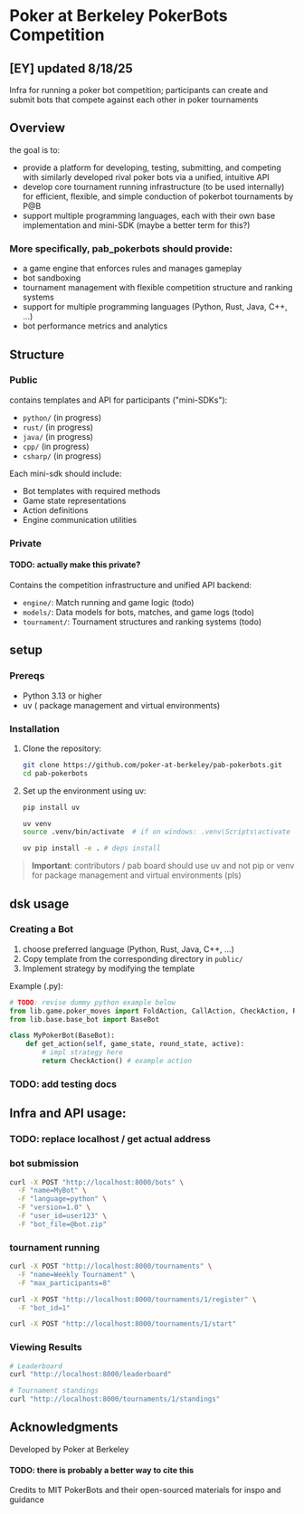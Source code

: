 # Poker at Berkeley PokerBots Competition
## [EY] updated 8/18/25

Infra for running a poker bot competition;
participants can create and submit bots that compete against each other in poker tournaments

## Overview

the goal is to:
- provide a platform for developing, testing, submitting, and competing with similarly developed rival poker bots via a unified, intuitive API
- develop core tournament running infrastructure (to be used internally) for efficient, flexible, and simple conduction of pokerbot tournaments by P@B 
- support multiple programming languages, each with their own base implementation and mini-SDK (maybe a better term for this?)
 
### More specifically, pab_pokerbots should provide:
- a game engine that enforces rules and manages gameplay
- bot sandboxing
- tournament management with flexible competition structure and ranking systems
- support for multiple programming languages (Python, Rust, Java, C++, ...)
- bot performance metrics and analytics

## Structure

### Public

contains templates and API for participants ("mini-SDKs"):

- `python/` (in progress)
- `rust/` (in progress)
- `java/` (in progress)
- `cpp/` (in progress)
- `csharp/` (in progress)

Each mini-sdk should include:
- Bot templates with required methods
- Game state representations
- Action definitions
- Engine communication utilities

### Private

#### TODO: actually make this private?

Contains the competition infrastructure and unified API backend:

- `engine/`: Match running and game logic (todo)
- `models/`: Data models for bots, matches, and game logs (todo)
- `tournament/`: Tournament structures and ranking systems (todo)

## setup

### Prereqs

- Python 3.13 or higher
- uv ( package management and virtual environments)

### Installation

1. Clone the repository:
   ```bash
   git clone https://github.com/poker-at-berkeley/pab-pokerbots.git
   cd pab-pokerbots
   ```

2. Set up the environment using uv:
   ```bash
   pip install uv
   
   uv venv
   source .venv/bin/activate  # if on windows: .venv\Scripts\activate
   
   uv pip install -e . # deps install
   ```

> **Important**: contributors / pab board should use uv and not pip or venv for package management and virtual environments (pls)

## dsk usage

### Creating a Bot

1. choose preferred language (Python, Rust, Java, C++, ...)
2. Copy template from the corresponding directory in `public/`
3. Implement strategy by modifying the template

Example (.py):
```python
# TODO: revise dummy python example below
from lib.game.poker_moves import FoldAction, CallAction, CheckAction, RaiseAction
from lib.base.base_bot import BaseBot

class MyPokerBot(BaseBot):
    def get_action(self, game_state, round_state, active):
        # impl strategy here
        return CheckAction() # example action
```

### TODO: add testing docs

## Infra and API usage:

### TODO: replace localhost / get actual address

### bot submission 
```bash
curl -X POST "http://localhost:8000/bots" \
  -F "name=MyBot" \
  -F "language=python" \
  -F "version=1.0" \
  -F "user_id=user123" \
  -F "bot_file=@bot.zip"
```

### tournament running
```bash
curl -X POST "http://localhost:8000/tournaments" \
  -F "name=Weekly Tournament" \
  -F "max_participants=8"

curl -X POST "http://localhost:8000/tournaments/1/register" \
  -F "bot_id=1"

curl -X POST "http://localhost:8000/tournaments/1/start"
```

### Viewing Results
```bash
# Leaderboard
curl "http://localhost:8000/leaderboard"

# Tournament standings
curl "http://localhost:8000/tournaments/1/standings"
```

## Acknowledgments

Developed by Poker at Berkeley

#### TODO: there is probably a better way to cite this
Credits to MIT PokerBots and their open-sourced materials for inspo and guidance
